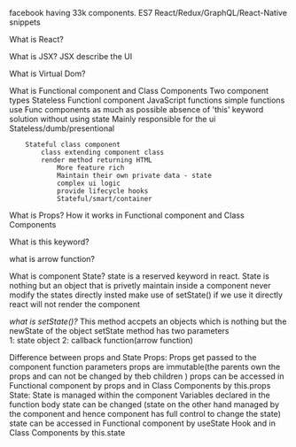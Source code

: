 facebook having 33k components.
ES7 React/Redux/GraphQL/React-Native snippets

What is React?

What is JSX?
    JSX describe the UI

What is Virtual Dom?

What is Functional component and Class Components
    Two component types
        Stateless Functionl component
            JavaScript functions
                simple functions
                use Func components as much as possible
                absence of 'this' keyword
                solution without using state
                Mainly responsible for the ui 
                Stateless/dumb/presentional

        Stateful class component   
            class extending component class
            render method returning HTML
                More feature rich
                Maintain their own private data - state 
                complex ui logic
                provide lifecycle hooks
                Stateful/smart/container

What is Props? How it works in Functional component and Class Components

What is this keyword?

what is arrow function?

What is component State?
    state is a reserved keyword in react.
    State is nothing but an object that is privetly maintain inside a component
        never modify the states directly insted make use of setState()
        if we use it directly react will not render the component
    

*what is setState()?*
    This method accpets an objects which is nothing but the newState of the object 
    setState method has two parameters  
        1: state object
        2: callback function(arrow function)

Difference between props and State
Props:
    Props get passed to the component
    function parameters
    props are immutable(the parents own the props and can not be changed by theb children )
    props can be accessed in Functional component by props and
    in Class Components by this.props
State:
    State is managed within the component
    Variables declared in the function body
    state can be changed (state on the other hand managed by the component and hence component has full control to change the state)
    state can be accessed in Functional component by useState Hook and
    in Class Components by this.state